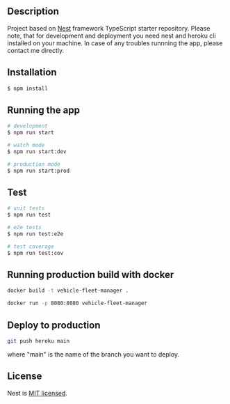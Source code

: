 ## Description

Project based on [Nest](https://github.com/nestjs/nest) framework TypeScript starter repository.
Please note, that for development and deployment you need nest and heroku cli installed on your machine.
In case of any troubles runnning the app, please contact me directly.

## Installation

```bash
$ npm install
```

## Running the app

```bash
# development
$ npm run start

# watch mode
$ npm run start:dev

# production mode
$ npm run start:prod
```

## Test

```bash
# unit tests
$ npm run test

# e2e tests
$ npm run test:e2e

# test coverage
$ npm run test:cov
```

## Running production build with docker

```bash
docker build -t vehicle-fleet-manager .

docker run -p 8080:8080 vehicle-fleet-manager
```

## Deploy to production

```bash
git push heroku main
```

where "main" is the name of the branch you want to deploy.

## License

Nest is [MIT licensed](LICENSE).
